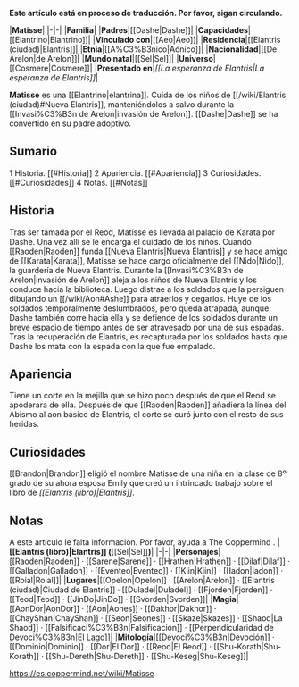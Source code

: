 **Este artículo está en proceso de traducción. Por favor, sigan circulando.**


|**Matisse**|
|-|-|
|**Familia**|
|**Padres**|[[Dashe\|Dashe]]|
|**Capacidades**|[[Elantrino\|Elantrino]]|
|**Vinculado con**|[[Aeo\|Aeo]]|
|**Residencia**|[[Elantris (ciudad)\|Elantris]]|
|**Etnia**|[[A%C3%B3nico\|Aónico]]|
|**Nacionalidad**|[[De Arelon\|de Arelon]]|
|**Mundo natal**|[[Sel\|Sel]]|
|**Universo**|[[Cosmere\|Cosmere]]|
|**Presentado en**|*[[La esperanza de Elantris\|La esperanza de Elantris]]*|

**Matisse** es una [[Elantrino\|elantrina]].
Cuida de los niños de [[/wiki/Elantris (ciudad)#Nueva Elantris]], manteniéndolos a salvo durante la [[Invasi%C3%B3n de Arelon\|invasión de Arelon]]. [[Dashe\|Dashe]] se ha convertido en su padre adoptivo.

## Sumario

1 Historia. [[#Historia]] 
2 Apariencia. [[#Apariencia]] 
3 Curiosidades. [[#Curiosidades]] 
4 Notas. [[#Notas]] 


## Historia
Tras ser tamada por el Reod, Matisse es llevada al palacio de Karata por Dashe. Una vez allí se le encarga el cuidado de los niños. Cuando [[Raoden\|Raoden]] funda [[Nueva Elantris\|Nueva Elantris]] y se hace amigo de [[Karata\|Karata]], Matisse se hace cargo oficialmente del [[Nido\|Nido]], la guardería de Nueva Elantris.
Durante la [[Invasi%C3%B3n de Arelon\|invasión de Arelon]] aleja a los niños de Nueva Elantris y los conduce hacia la biblioteca. Luego distrae a los soldados que la persiguen dibujando un [[/wiki/Aon#Ashe]] para atraerlos y cegarlos. Huye de los soldados temporalmente deslumbrados, pero queda atrapada, aunque Dashe también corre hacia ella y se defiende de los soldados durante un breve espacio de tiempo antes de ser atravesado por una de sus espadas.
Tras la recuperación de Elantris, es recapturada por los soldados hasta que Dashe los mata con la espada con la que fue empalado.

## Apariencia
Tiene un corte en la mejilla que se hizo poco después de que el Reod se apoderara de ella. Después de que [[Raoden\|Raoden]] añadiera la línea del Abismo al aon básico de Elantris, el corte se curó junto con el resto de sus heridas.

## Curiosidades
[[Brandon\|Brandon]] eligió el nombre Matisse de una niña en la clase de 8º grado de su ahora esposa Emily que creó un intrincado trabajo sobre el libro de *[[Elantris (libro)\|Elantris]]*.
## Notas

A este artículo le falta información. Por favor, ayuda a The Coppermind .
|**[[Elantris (libro)\|Elantris]] (**[[Sel\|Sel]]**)**|
|-|-|
|**Personajes**|[[Raoden\|Raoden]] · [[Sarene\|Sarene]] · [[Hrathen\|Hrathen]] · [[Dilaf\|Dilaf]] · [[Galladon\|Galladon]] · [[Eventeo\|Eventeo]] · [[Kiin\|Kiin]] · [[Iadon\|Iadon]] · [[Roial\|Roial]]|
|**Lugares**|[[Opelon\|Opelon]] · [[Arelon\|Arelon]] · [[Elantris (ciudad)\|Ciudad de Elantris]] · [[Duladel\|Duladel]] · [[Fjorden\|Fjorden]] · [[Teod\|Teod]] · [[JinDo\|JinDo]] · [[Svorden\|Svorden]]|
|**Magia**|[[AonDor\|AonDor]] · [[Aon\|Aones]] · [[Dakhor\|Dakhor]] · [[ChayShan\|ChayShan]] · [[Seon\|Seones]] · [[Skaze\|Skazes]] · [[Shaod\|La Shaod]] · [[Falsificaci%C3%B3n\|Falsificación]] · [[Perpendicularidad de Devoci%C3%B3n\|El Lago]]|
|**Mitología**|[[Devoci%C3%B3n\|Devoción]] · [[Dominio\|Dominio]] · [[Dor\|El Dor]] · [[Reod\|El Reod]] · [[Shu-Korath\|Shu-Korath]] · [[Shu-Dereth\|Shu-Dereth]] · [[Shu-Keseg\|Shu-Keseg]]|



https://es.coppermind.net/wiki/Matisse